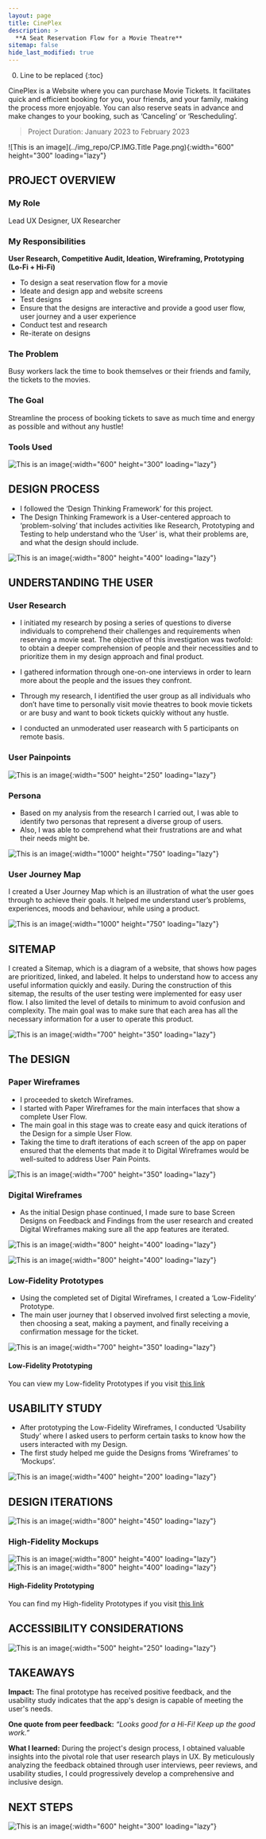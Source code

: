 ```yaml
---
layout: page
title: CinePlex 
description: >
  **A Seat Reservation Flow for a Movie Theatre**
sitemap: false
hide_last_modified: true
---
```


0. Line to be replaced
{:toc}

CinePlex is a Website where you can purchase Movie Tickets. It facilitates quick and efficient booking for you, your friends, and your family, making the process more enjoyable. You can also reserve seats in advance and make changes to your booking, such as ‘Canceling’ or ‘Rescheduling’.

> Project Duration: January 2023 to February 2023

![This is an image](../img_repo/CP.IMG.Title Page.png){:width="600" height="300" loading="lazy"}

## PROJECT OVERVIEW
### My Role
Lead UX Designer, UX Researcher
### My Responsibilities
**User Research, Competitive Audit, Ideation, Wireframing, Prototyping (Lo-Fi + Hi-Fi)**
* To design a seat reservation flow for a movie 
* Ideate and design app and website screens
* Test designs
* Ensure that the designs are interactive and provide a good user flow, user journey and a user experience
* Conduct test and research
* Re-iterate on designs
### The Problem
Busy workers lack the time to book themselves or their friends and family, the tickets to the movies.
### The Goal
Streamline the process of booking tickets to save as much time and energy as possible and without any hustle!
### Tools Used

![This is an image](../img_repo/CP.IMG.03.png){:width="600" height="300" loading="lazy"}

## DESIGN PROCESS
* I followed the ‘Design Thinking Framework’ for this project. 
* The Design Thinking Framework is a User-centered approach to ‘problem-solving’ that includes activities like Research, Prototyping and Testing to help understand who the ‘User’ is, what their problems are, and what the design should include.

![This is an image](../img_repo/CP.IMG.05.png){:width="800" height="400" loading="lazy"}

## UNDERSTANDING THE USER
### User Research 
* I initiated my research by posing a series of questions to diverse individuals to comprehend their challenges and requirements when reserving a movie seat. The objective of this investigation was twofold: to obtain a deeper comprehension of people and their necessities and to prioritize them in my design approach and final product.

* I gathered information through one-on-one interviews in order to learn more about the people and the issues they confront. 

* Through my research, I identified the user group as all individuals who don’t have time to personally visit movie theatres to book movie tickets or are busy and want to book tickets quickly without any hustle.

* I conducted an unmoderated user reasearch with 5 participants on remote basis.

### User Painpoints

![This is an image](../img_repo/CP.IMG.07.png){:width="500" height="250" loading="lazy"}

### Persona
* Based on my analysis from the research I carried out, I was able to identify two personas that represent a diverse group of users. 
* Also, I was able to comprehend what their frustrations are and what their needs might be.

![This is an image](../img_repo/CP.IMG.08.png){:width="1000" height="750" loading="lazy"}

### User Journey Map
I created a User Journey Map which is an illustration of what the user goes through to achieve their goals. It helped me understand user’s problems, experiences, moods and behaviour, while using a product.

![This is an image](../img_repo/CP.IMG.09.png){:width="1000" height="750" loading="lazy"}

## SITEMAP
I created a Sitemap, which is a diagram of a website, that shows how pages are prioritized, linked, and labeled. It helps to understand how to access any useful information quickly and easily. During the construction of this sitemap, the results of the user testing were implemented for easy user flow. I also limited the level of details to minimum to avoid confusion and complexity. The main goal was to make sure that each area has all the necessary information for a user to operate this product.

![This is an image](../img_repo/CP.IMG.10.png){:width="700" height="350" loading="lazy"}

## The DESIGN

### Paper Wireframes
* I proceeded to sketch Wireframes. 
* I started with Paper Wireframes for the main interfaces that show a complete User Flow. 
* The main goal in this stage was to create easy and quick iterations of the Design for a simple User Flow. 
* Taking the time to draft iterations of each screen of the app on paper ensured that the elements that made it to Digital Wireframes would be well-suited to address User Pain Points.

![This is an image](../img_repo/CP.IMG.12.png){:width="700" height="350" loading="lazy"}

### Digital Wireframes
* As the initial Design phase continued, I made sure to base Screen Designs on Feedback and Findings from the user research and created Digital Wireframes making sure all the app features are iterated.

![This is an image](../img_repo/CP.IMG.13.png){:width="800" height="400" loading="lazy"}

![This is an image](../img_repo/CP.IMG.14.png){:width="800" height="400" loading="lazy"}

### Low-Fidelity Prototypes
* Using the completed set of Digital Wireframes, I created a ‘Low-Fidelity’ Prototype. 
* The main user journey that I observed involved first selecting a movie, then choosing a seat, making a payment, and finally receiving a confirmation message for the ticket.

![This is an image](../img_repo/CP.IMG.15.png){:width="700" height="350" loading="lazy"}

#### Low-Fidelity Prototyping
You can view my Low-fidelity Prototypes if you visit [this link](https://xd.adobe.com/view/002b3d7b-019c-41c8-aa6a-2443ab2a8a6d-5578/screen/06a8b176-7981-4f82-ae47-1436f85d71b7/?fullscreen)

## USABILITY STUDY
* After prototyping the Low-Fidelity Wireframes, I conducted ‘Usability Study’ where I asked users to perform certain tasks to know how the users interacted with my Design. 
* The first study helped me guide the Designs froms ‘Wireframes’ to ‘Mockups’.

![This is an image](../img_repo/CP.IMG.16.png){:width="400" height="200" loading="lazy"}

## DESIGN ITERATIONS
![This is an image](../img_repo/CP.IMG.17.png){:width="800" height="450" loading="lazy"}

### High-Fidelity Mockups 
![This is an image](../img_repo/CP.IMG.18.1.png){:width="800" height="400" loading="lazy"}
![This is an image](../img_repo/CP.IMG.18.2.png){:width="800" height="400" loading="lazy"}

#### High-Fidelity Prototyping
You can find my High-fidelity Prototypes if you visit [this link](https://xd.adobe.com/view/abd51dc7-1adf-429e-9174-79616b984f95-fe86/?fullscreen)

## ACCESSIBILITY CONSIDERATIONS
![This is an image](../img_repo/CP.IMG.19.png){:width="500" height="250" loading="lazy"}

## TAKEAWAYS
**Impact:** The final prototype has received positive feedback, and the usability study indicates that the app's design is capable of meeting the user's needs.

**One quote from peer feedback:** *“Looks good for a Hi-Fi! Keep up the good work.”*

**What I learned:** During the project's design process, I obtained valuable insights into the pivotal role that user research plays in UX. By meticulously analyzing the feedback obtained through user interviews, peer reviews, and usability studies, I could progressively develop a comprehensive and inclusive design. 

## NEXT STEPS
![This is an image](../img_repo/CP.IMG.21.png){:width="600" height="300" loading="lazy"}
